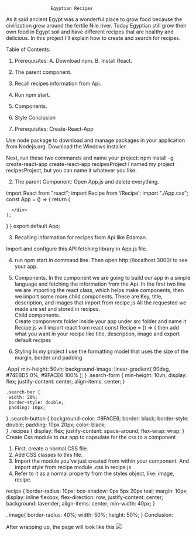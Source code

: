                      Egyptian Recipes

          
As it said ancient Egypt was a wonderful place to grow food because the civilization grew around the fertile Nile river. Today Egyptian still grow their own food in Egypt soil and have different recipes that are healthy and delicious.
In this project I’ll explain how to create and search for recipes.


Table of Contents:
1.	Prerequisites:
A.	Download npm.
B.	Install React.
2.	The parent component.
3.	Recall recipes information from Api.
4.	Run npm start.
5.	 Components.
6.	Style
Conclusion

1.	Prerequisites:
                   Create-React-App

Use node package to download and manage packages in your application from Nodejs.org. Download the Windows installer 

 Next, run these two commands and name your project: 
npm install -g create-react-app
create-react-app recipesProject
I named my project recipesProject, but you can name it whatever you like.

2.	The parent Component:
Open App.js and delete everything.

import React from "react";
import Recipe from ‘/Recipe';
import "./App.css";
const App = () => {
return (
     <div className="App">
        
      </div>
    );
  }
}
export default App;

3.	Recalling information for recipes from Api like Edaman.



Import and configure this API fetching library in App.js file.

4.	run npm start in command line. Then open http://localhost:3000/ to see your 
app.

5.	Components.
In the component we are going to build our app in a simple language and fetching the information from the Api.
In the first two line we are importing the react class, which helps make components, then we import some more child components. These are 
            Key, title, description, and images that import from recipe.js
            All the requested we made are set and stored in recipes.           
       Child components.       
Create components folder inside your app under src folder and name it Recipe.js will 
import react from react 
const Recipe = () => {
then add what you want in your recipe like title, description, image and
 export default recipes
6.	Styling
In my project I use the formatting model that uses the size of the margin, border and padding


.App{
  min-height: 50vh;
  background-image: linear-gradient(
    90deg, 
    #74EBD5 0%,
    #9FACE6 100%
    );
  } 
   .search-form {
    min-height: 10vh;
    display: flex;
    justify-content: center;
    align-items: center;
  }

    .search-bar {
     width: 20%;
     border-style: double;
     padding: 10px;
   }
    .search-button {
      background-color: #9FACE6;
      border: black;
      border-style: double;
      padding: 10px 20px;
      color: black;    
    }
    .recipes {
      display: flex;
      justify-content: space-around;
      flex-wrap: wrap;
    }
Create Css module to our app to capsulate for the css to a component 
1.	First, create a normal CSS file. 
2.	Add CSS classes to this file. 
3.	Import the module you've just created from within your component. And import style from recipe module .css in recipe.js.
4.	Refer to it as a normal property from the styles object, like: image, recipe.

recipe {
    border-radius: 10px;
    box-shadow: 0px 5px 20px teal;
    margin: 10px;
    display: inline flexbox;
    flex-direction: row;
    justify-content: center;
    background: lavender;
    align-items: center;
    min-width: 40px;
}

 . image{
     border-radius: 40%;
     width: 50%;
     height: 50%;
 }
Conclusion:

After wrapping up, the page will look like this
![](image(2).png)

 
 












